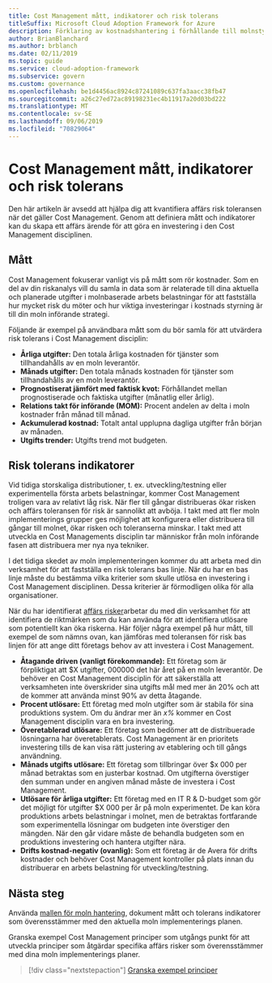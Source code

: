 ```yaml
---
title: Cost Management mått, indikatorer och risk tolerans
titleSuffix: Microsoft Cloud Adoption Framework for Azure
description: Förklaring av kostnadshantering i förhållande till molnstyrning
author: BrianBlanchard
ms.author: brblanch
ms.date: 02/11/2019
ms.topic: guide
ms.service: cloud-adoption-framework
ms.subservice: govern
ms.custom: governance
ms.openlocfilehash: be1d4456ac8924c87241089c637fa3aacc38fb47
ms.sourcegitcommit: a26c27ed72ac89198231ec4b11917a20d03bd222
ms.translationtype: MT
ms.contentlocale: sv-SE
ms.lasthandoff: 09/06/2019
ms.locfileid: "70829064"
---
```

# <a name="cost-management-metrics-indicators-and-risk-tolerance"></a>Cost Management mått, indikatorer och risk tolerans

Den här artikeln är avsedd att hjälpa dig att kvantifiera affärs risk toleransen när det gäller Cost Management. Genom att definiera mått och indikatorer kan du skapa ett affärs ärende för att göra en investering i den Cost Management disciplinen.

## <a name="metrics"></a>Mått

Cost Management fokuserar vanligt vis på mått som rör kostnader. Som en del av din riskanalys vill du samla in data som är relaterade till dina aktuella och planerade utgifter i molnbaserade arbets belastningar för att fastställa hur mycket risk du möter och hur viktiga investeringar i kostnads styrning är till din moln införande strategi.

Följande är exempel på användbara mått som du bör samla för att utvärdera risk tolerans i Cost Management disciplin:

- **Årliga utgifter:** Den totala årliga kostnaden för tjänster som tillhandahålls av en moln leverantör.
- **Månads utgifter:** Den totala månads kostnaden för tjänster som tillhandahålls av en moln leverantör.
- **Prognostiserat jämfört med faktisk kvot:** Förhållandet mellan prognostiserade och faktiska utgifter (månatlig eller årlig).
- **Relations takt för införande (MOM):** Procent andelen av delta i moln kostnader från månad till månad.
- **Ackumulerad kostnad:** Totalt antal upplupna dagliga utgifter från början av månaden.
- **Utgifts trender:** Utgifts trend mot budgeten.

## <a name="risk-tolerance-indicators"></a>Risk tolerans indikatorer

Vid tidiga storskaliga distributioner, t. ex. utveckling/testning eller experimentella första arbets belastningar, kommer Cost Management troligen vara av relativt låg risk. När fler till gångar distribueras ökar risken och affärs toleransen för risk är sannolikt att avböja. I takt med att fler moln implementerings grupper ges möjlighet att konfigurera eller distribuera till gångar till molnet, ökar risken och toleranserna minskar. I takt med att utveckla en Cost Managements disciplin tar människor från moln införande fasen att distribuera mer nya nya tekniker.

I det tidiga skedet av moln implementeringen kommer du att arbeta med din verksamhet för att fastställa en risk tolerans bas linje. När du har en bas linje måste du bestämma vilka kriterier som skulle utlösa en investering i Cost Management disciplinen. Dessa kriterier är förmodligen olika för alla organisationer.

När du har identifierat [affärs risker](./business-risks.md)arbetar du med din verksamhet för att identifiera de riktmärken som du kan använda för att identifiera utlösare som potentiellt kan öka riskerna. Här följer några exempel på hur mått, till exempel de som nämns ovan, kan jämföras med toleransen för risk bas linjen för att ange ditt företags behov av att investera i Cost Management.

- **Åtagande driven (vanligt förekommande):** Ett företag som är förpliktigat att $X utgifter, 000000 det här året på en moln leverantör. De behöver en Cost Management disciplin för att säkerställa att verksamheten inte överskrider sina utgifts mål med mer än 20% och att de kommer att använda minst 90% av detta åtagande.
- **Procent utlösare:** Ett företag med moln utgifter som är stabila för sina produktions system. Om du ändrar mer än _x%_ kommer en Cost Management disciplin vara en bra investering.
- **Överetablerad utlösare:** Ett företag som bedömer att de distribuerade lösningarna har överetablerats. Cost Management är en prioritets investering tills de kan visa rätt justering av etablering och till gångs användning.
- **Månads utgifts utlösare:** Ett företag som tillbringar över $x 000 per månad betraktas som en justerbar kostnad. Om utgifterna överstiger den summan under en angiven månad måste de investera i Cost Management.
- **Utlösare för årliga utgifter:** Ett företag med en IT R & D-budget som gör det möjligt för utgifter $X 000 per år på moln experimentet. De kan köra produktions arbets belastningar i molnet, men de betraktas fortfarande som experimentella lösningar om budgeten inte överstiger den mängden. När den går vidare måste de behandla budgeten som en produktions investering och hantera utgifter nära.
- **Drifts kostnad-negativ (ovanlig):** Som ett företag är de Avera för drifts kostnader och behöver Cost Management kontroller på plats innan du distribuerar en arbets belastning för utveckling/testning.

## <a name="next-steps"></a>Nästa steg

Använda [mallen för moln hantering](./template.md), dokument mått och tolerans indikatorer som överensstämmer med den aktuella moln implementerings planen.

Granska exempel Cost Management principer som utgångs punkt för att utveckla principer som åtgärdar specifika affärs risker som överensstämmer med dina moln implementerings planer.

> [!div class="nextstepaction"]
> [Granska exempel principer](./policy-statements.md)
